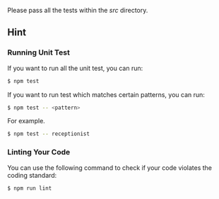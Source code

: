 Please pass all the tests within the *src* directory.

## Hint

### Running Unit Test

If you want to run all the unit test, you can run:

```bash
$ npm test
```

If you want to run test which matches certain patterns, you can run:

```bash
$ npm test -- <pattern>
```

For example.

```bash
$ npm test -- receptionist
```

### Linting Your Code

You can use the following command to check if your code violates the coding standard:

```bash
$ npm run lint
```